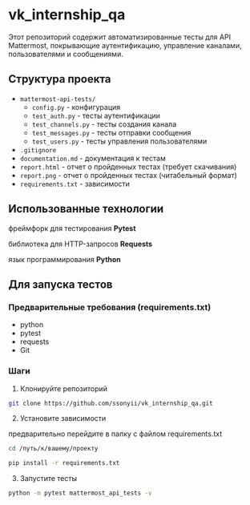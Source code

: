# vk_internship_qa

Этот репозиторий содержит автоматизированные тесты для API Mattermost, покрывающие аутентификацию, управление каналами, пользователями и сообщениями.

## Структура проекта

- `mattermost-api-tests/`
    - `config.py` - конфигурация
    - `test_auth.py` - тесты аутентификации
    - `test_channels.py` - тесты создания канала
    - `test_messages.py` - тесты отправки сообщения
    - `test_users.py` - тесты управления пользователями
- `.gitignore`
- `documentation.md` - документация к тестам
- `report.html` - отчет о пройденных тестах (требует скачивания)
- `report.png` - отчет о пройденных тестах (читабельный формат)
- `requirements.txt` - зависимости


## Использованные технологии
фреймфорк для тестирования **Pytest**

библиотека для HTTP-запросов **Requests**

язык программирования **Python**


## Для запуска тестов

### Предварительные требования (requirements.txt)
- python
- pytest
- requests
- Git

### Шаги
1. Клонируйте репозиторий
```bash
git clone https://github.com/ssonyii/vk_internship_qa.git
```
2. Установите зависимости

предварительно перейдите в папку с файлом requirements.txt
```bash
cd /путь/к/вашему/проекту
```
```bash
pip install -r requirements.txt
```
3. Запустите тесты
``` bash
python -m pytest mattermost_api_tests -v
```